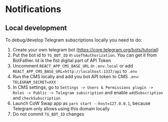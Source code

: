 # Notifications

## Local development

To debug/develop Telegram subscriptions locally you need to do:
1. Create your own telegram bot (https://core.telegram.org/bots/tutorial)
2. Put the bot id to `TG_BOT_ID` in `useThAuthorization`. You can get it from BotFather. Id is the fist digital part of API Token
3. Uncomment `REACT_APP_CMS_BASE_URL` in `.env.local` or add `REACT_APP_CMS_BASE_URL=http://localhost:1337/api` to `.env`
4. Run the CMS locally and add you bot API token to CMS `.env`: `TELEGRAM_SECRET=XXX`
5. In CMS settings, go to `Settings -> Users & Permissions plugin -> Roles -> Public -> Telegram subscription` and enable `addSubscription` and `checkSubscription`
6. Launch CoW Swap app as `yarn start --host=127.0.0.1`, because Telegram only allows using this domain locally
7. Do not commit `TG_BOT_ID` changes
